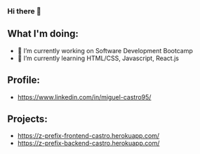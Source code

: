 ### Hi there 👋

<!--
**jangoflyte/jangoflyte** is a ✨ _special_ ✨ repository because its `README.md` (this file) appears on your GitHub profile.

Here are some ideas to get you started:

- 🔭 I’m currently working on ...
- 🌱 I’m currently learning ...
- 👯 I’m looking to collaborate on ...
- 🤔 I’m looking for help with ...
- 💬 Ask me about ...
- 📫 How to reach me: ...
- 😄 Pronouns: ...
- ⚡ Fun fact: ...
-->

## What I'm doing:
- 🔭 I’m currently working on Software Development Bootcamp
- 🌱 I’m currently learning HTML/CSS, Javascript, React.js

## Profile:
- https://www.linkedin.com/in/miguel-castro95/

## Projects:
- https://z-prefix-frontend-castro.herokuapp.com/
- https://z-prefix-backend-castro.herokuapp.com/
